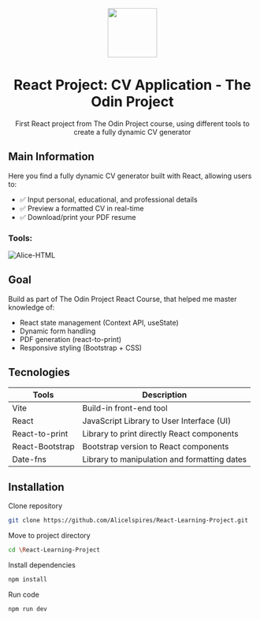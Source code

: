 <div align="center">
  <img width="100px" src="https://github.com/user-attachments/assets/b4c8b6cb-6662-47a4-afd1-5ecd904c484e">

  # React Project: CV Application - The Odin Project
  First React project from The Odin Project course, using different tools to create a fully dynamic CV generator

</div>

## Main Information

Here you find a fully dynamic CV generator built with React, allowing users to:
- ✅ Input personal, educational, and professional details
- ✅ Preview a formatted CV in real-time
- ✅ Download/print your PDF resume

### Tools:

<img align="center" alt="Alice-HTML" src="https://skillicons.dev/icons?i=html,css,js,bootstrap,git,react&perline=10">

## Goal

Build as part of The Odin Project React Course, that helped me master knowledge of:

- React state management (Context API, useState)
- Dynamic form handling
- PDF generation (react-to-print)
- Responsive styling (Bootstrap + CSS)

## Tecnologies

Tools            | Description
-----------------|-------------------------
Vite             | Build-in front-end tool
React            | JavaScript Library to User Interface (UI)
React-to-print   | Library to print directly React components
React-Bootstrap  | Bootstrap version to React components
Date-fns         | Library to manipulation and formatting dates

## Installation

Clone repository
``` bash
git clone https://github.com/Alicelspires/React-Learning-Project.git
```

Move to project directory
``` bash
cd \React-Learning-Project
```

Install dependencies
``` bash
npm install
```

Run code
``` bash
npm run dev
```


